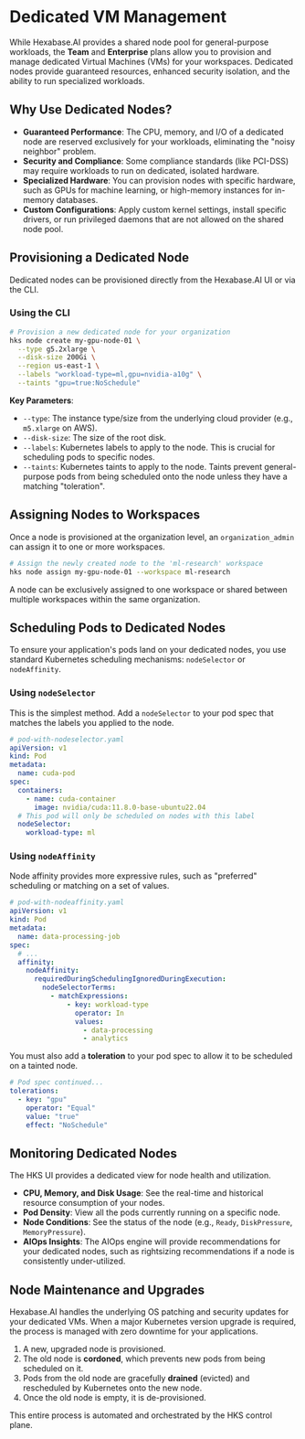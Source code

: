 # Dedicated VM Management

While Hexabase.AI provides a shared node pool for general-purpose workloads, the **Team** and **Enterprise** plans allow you to provision and manage dedicated Virtual Machines (VMs) for your workspaces. Dedicated nodes provide guaranteed resources, enhanced security isolation, and the ability to run specialized workloads.

## Why Use Dedicated Nodes?

- **Guaranteed Performance**: The CPU, memory, and I/O of a dedicated node are reserved exclusively for your workloads, eliminating the "noisy neighbor" problem.
- **Security and Compliance**: Some compliance standards (like PCI-DSS) may require workloads to run on dedicated, isolated hardware.
- **Specialized Hardware**: You can provision nodes with specific hardware, such as GPUs for machine learning, or high-memory instances for in-memory databases.
- **Custom Configurations**: Apply custom kernel settings, install specific drivers, or run privileged daemons that are not allowed on the shared node pool.

## Provisioning a Dedicated Node

Dedicated nodes can be provisioned directly from the Hexabase.AI UI or via the CLI.

### Using the CLI

```bash
# Provision a new dedicated node for your organization
hks node create my-gpu-node-01 \
  --type g5.2xlarge \
  --disk-size 200Gi \
  --region us-east-1 \
  --labels "workload-type=ml,gpu=nvidia-a10g" \
  --taints "gpu=true:NoSchedule"
```

**Key Parameters**:

- `--type`: The instance type/size from the underlying cloud provider (e.g., `m5.xlarge` on AWS).
- `--disk-size`: The size of the root disk.
- `--labels`: Kubernetes labels to apply to the node. This is crucial for scheduling pods to specific nodes.
- `--taints`: Kubernetes taints to apply to the node. Taints prevent general-purpose pods from being scheduled onto the node unless they have a matching "toleration".

## Assigning Nodes to Workspaces

Once a node is provisioned at the organization level, an `organization_admin` can assign it to one or more workspaces.

```bash
# Assign the newly created node to the 'ml-research' workspace
hks node assign my-gpu-node-01 --workspace ml-research
```

A node can be exclusively assigned to one workspace or shared between multiple workspaces within the same organization.

## Scheduling Pods to Dedicated Nodes

To ensure your application's pods land on your dedicated nodes, you use standard Kubernetes scheduling mechanisms: `nodeSelector` or `nodeAffinity`.

### Using `nodeSelector`

This is the simplest method. Add a `nodeSelector` to your pod spec that matches the labels you applied to the node.

```yaml
# pod-with-nodeselector.yaml
apiVersion: v1
kind: Pod
metadata:
  name: cuda-pod
spec:
  containers:
    - name: cuda-container
      image: nvidia/cuda:11.8.0-base-ubuntu22.04
  # This pod will only be scheduled on nodes with this label
  nodeSelector:
    workload-type: ml
```

### Using `nodeAffinity`

Node affinity provides more expressive rules, such as "preferred" scheduling or matching on a set of values.

```yaml
# pod-with-nodeaffinity.yaml
apiVersion: v1
kind: Pod
metadata:
  name: data-processing-job
spec:
  # ...
  affinity:
    nodeAffinity:
      requiredDuringSchedulingIgnoredDuringExecution:
        nodeSelectorTerms:
          - matchExpressions:
              - key: workload-type
                operator: In
                values:
                  - data-processing
                  - analytics
```

You must also add a **toleration** to your pod spec to allow it to be scheduled on a tainted node.

```yaml
# Pod spec continued...
tolerations:
  - key: "gpu"
    operator: "Equal"
    value: "true"
    effect: "NoSchedule"
```

## Monitoring Dedicated Nodes

The HKS UI provides a dedicated view for node health and utilization.

- **CPU, Memory, and Disk Usage**: See the real-time and historical resource consumption of your nodes.
- **Pod Density**: View all the pods currently running on a specific node.
- **Node Conditions**: See the status of the node (e.g., `Ready`, `DiskPressure`, `MemoryPressure`).
- **AIOps Insights**: The AIOps engine will provide recommendations for your dedicated nodes, such as rightsizing recommendations if a node is consistently under-utilized.

## Node Maintenance and Upgrades

Hexabase.AI handles the underlying OS patching and security updates for your dedicated VMs. When a major Kubernetes version upgrade is required, the process is managed with zero downtime for your applications.

1.  A new, upgraded node is provisioned.
2.  The old node is **cordoned**, which prevents new pods from being scheduled on it.
3.  Pods from the old node are gracefully **drained** (evicted) and rescheduled by Kubernetes onto the new node.
4.  Once the old node is empty, it is de-provisioned.

This entire process is automated and orchestrated by the HKS control plane.
